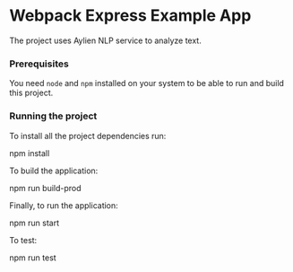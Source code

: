 # Webpack Express Example App
The project uses Aylien NLP service to analyze text.
### Prerequisites
You need `node` and `npm` installed on your system to be able to run and build this project.
### Running the project
To install all the project dependencies run:

npm install

To build the application:

npm run build-prod

Finally, to run the application:

npm run start

To test:
 
npm run test

